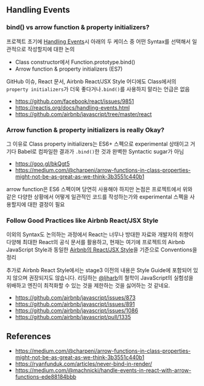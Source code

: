 ## Handling Events

### bind() vs arrow function & property initializers?

프로젝트 초기에 [Handling Events](https://reactjs.org/docs/handling-events.html)시 아래의 두 케이스 중 어떤 Syntax를 선택해서 일관적으로 작성할지에 대한 논의
- Class constructor에서 Function.prototype.bind()
- Arrow function & property initializers (ES7)

GitHub 이슈, React 문서, Airbnb React/JSX Style 어디에도 Class에서의 `property initializers`가 더욱 좋다거나`.bind()`를 사용하지 말라는 언급은 없음

- https://github.com/facebook/react/issues/9851 
- https://reactjs.org/docs/handling-events.html
- https://github.com/airbnb/javascript/tree/master/react

### Arrow function & property initializers is really Okay?

그 이유로 Class property initializers는 ES6+ 스펙으로 experimental 상태이고 거기다 Babel로 컴파일한 결과가 `.bind()`한 것과 완벽한 Syntactic sugar가 아님
- https://goo.gl/bkQgt5
- https://medium.com/@charpeni/arrow-functions-in-class-properties-might-not-be-as-great-as-we-think-3b3551c440b1

arrow function은 ES6 스펙이며 당연히 사용해야 하지만 논점은 프로젝트에서 위와 같은 다양한 상황에서 어떻게 일관적인 코드를 작성하는가와 experimental 스펙을 사용할지에 대한 결정이 필요

### Follow Good Practices like Airbnb React/JSX Style

이외의 Syntax도 논의하는 과정에서 React는 너무나 방대한 자료와 개발자의 취향이 다양해 최대한 React의 공식 문서를 활용하고, 현재는 여기에 프로젝트의 Airbnb JavaScript Style과 동일한 [Airbnb의 React/JSX Style](https://github.com/airbnb/javascript/tree/master/react
)을 기준으로 Conventions을 정리

추가로 Airbnb React Style에서는 stage3 이전의 내용은 Style Guide에 포함되어 있지 않으며 권장되지도 않습니다. 리딩하는 [@ljharb](https://github.com/ljharb)의 철학이 JavaScript의 실험성을 위배하고 엔진이 최적화할 수 있는 것을 제한하는 것을 싫어하는 것 같네요.
- https://github.com/airbnb/javascript/issues/873
- https://github.com/airbnb/javascript/issues/891
- https://github.com/airbnb/javascript/issues/1086
- https://github.com/airbnb/javascript/pull/1335

## References
- https://medium.com/@charpeni/arrow-functions-in-class-properties-might-not-be-as-great-as-we-think-3b3551c440b1
- https://ryanfunduk.com/articles/never-bind-in-render/
- https://medium.com/@machnicki/handle-events-in-react-with-arrow-functions-ede88184bbb
